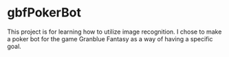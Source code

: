# gbfPokerBot

This project is for learning how to utilize image recognition. I chose to make a poker bot for the game Granblue Fantasy as a way of having a specific goal.
